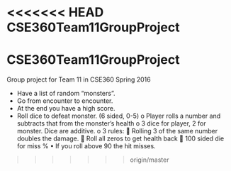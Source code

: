 <<<<<<< HEAD
CSE360Team11GroupProject
=======
# CSE360Team11GroupProject
Group project for Team 11 in CSE360 Spring 2016 



-	Have a list of random “monsters”. 
-	Go from encounter to encounter. 
-	At the end you have a high score. 
-	Roll dice to defeat monster. (6 sided, 0-5)
  o	Player rolls a number and subtracts that from the monster’s health
  o	3 dice for player, 2 for monster. Dice are additive.
  o	3 rules:
      	Rolling 3 of the same number doubles the damage. 
      	Roll all zeros to get health back
      	100 sided die for miss % 
          •	If you roll above 90 the hit misses. 
>>>>>>> origin/master
